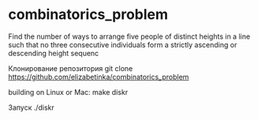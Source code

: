 # combinatorics_problem
Find the number of ways to arrange five people of distinct heights in a line such that no three consecutive individuals form a strictly ascending or descending height sequenc


Клонирование репозитория git clone https://github.com/elizabetinka/combinatorics_problem

building on Linux or Mac: make diskr

Запуск ./diskr
